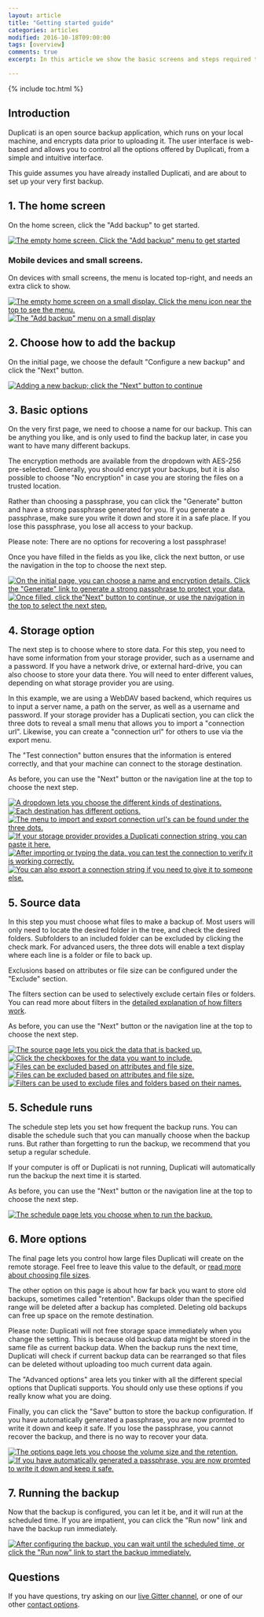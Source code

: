 ```yaml
---
layout: article
title: "Getting started guide"
categories: articles
modified: 2016-10-18T09:00:00
tags: [overview]
comments: true
excerpt: In this article we show the basic screens and steps required to set up a backup, and explain some of the options.

---
```


{% include toc.html %}

## Introduction

Duplicati is an open source backup application, which runs on your local machine, and encrypts data prior to uploading it. The user interface is web-based and allows you to control all the options offered by Duplicati, from a simple and intuitive interface. 

This guide assumes you have already installed Duplicati, and are about to set up your very first backup.

## 1. The home screen

On the home screen, click the &quot;Add backup&quot; to get started.

<div class="lightgallery">
  <a href="../../images/quick-guide/home-empty.png" data-sub-html="The empty home screen. Click the &quot;Add backup&quot; menu to get started">
      <img src="../../images/quick-guide/home-empty-thumb.png" alt="The empty home screen. Click the &quot;Add backup&quot; menu to get started" />
  </a>
</div>

### Mobile devices and small screens.

On devices with small screens, the menu is located top-right, and needs an extra click to show.

<div class="lightgallery">
  <a href="../../images/quick-guide/small-home-no-menu.png" data-sub-html="The empty home screen on a small display. Click the menu icon near the top to see the menu.">
      <img src="../../images/quick-guide/small-home-no-menu-thumb.png" alt="The empty home screen on a small display. Click the menu icon near the top to see the menu." />
  </a>

  <a href="../../images/quick-guide/small-home-with-menu.png" data-sub-html="The &quot;Add backup&quot; menu on a small display">
      <img src="../../images/quick-guide/small-home-with-menu-thumb.png" alt="The &quot;Add backup&quot; menu on a small display" />
  </a>

</div>

## 2. Choose how to add the backup

On the initial page, we choose the default "Configure a new backup" and click the "Next" button.

<div class="lightgallery">
  <a href="../../images/quick-guide/page0.png" data-sub-html="Adding a new backup; click the &quot;Next&quot; button to continue">
      <img src="../../images/quick-guide/page0-thumb.png" alt="Adding a new backup; click the &quot;Next&quot; button to continue" />
  </a>
</div>

## 3. Basic options

On the very first page, we need to choose a name for our backup. This can be anything you like, and is only used to find the backup later, in case you want to have many different backups.

The encryption methods are available from the dropdown with AES-256 pre-selected. Generally, you should encrypt your backups, but it is also possible to choose "No encryption" in case you are storing the files on a trusted location.

Rather than choosing a passphrase, you can click the "Generate" button and have a strong passphrase generated for you. If you generate a passphrase, make sure you write it down and store it in a safe place. If you lose this passphrase, you lose all access to your backup. 

Please note: There are no options for recovering a lost passphrase!

Once you have filled in the fields as you like, click the next button, or use the navigation in the top to choose the next step.

<div class="lightgallery">
  <a href="../../images/quick-guide/page1-empty.png" data-sub-html="On the initial page, you can choose a name and encryption details. Click the &quot;Generate&quot; link to generate a strong passphrase to protect your data.">
      <img src="../../images/quick-guide/page1-empty-thumb.png" alt="On the initial page, you can choose a name and encryption details. Click the &quot;Generate&quot; link to generate a strong passphrase to protect your data." />
  </a>
  <a href="../../images/quick-guide/page1-filled.png" data-sub-html="Once filled, click the&quot;Next&quot; button to continue, or use the navigation in the top to select the next step.">
      <img src="../../images/quick-guide/page1-filled-thumb.png" alt="Once filled, click the&quot;Next&quot; button to continue, or use the navigation in the top to select the next step." />
  </a>
</div>

## 4. Storage option

The next step is to choose where to store data. For this step, you need to have some information from your storage provider, such as a username and a password. If you have a network drive, or external hard-drive, you can also choose to store your data there. You will need to enter different values, depending on what storage provider you are using.

In this example, we are using a WebDAV based backend, which requires us to input a server name, a path on the server, as well as a username and password. If your storage provider has a Duplicati section, you can click the three dots to reveal a small menu that allows you to import a "connection url". Likewise, you can create a "connection url" for others to use via the export menu.

The "Test connection" button ensures that the information is entered correctly, and that your machine can connect to the storage destination.

As before, you can use the "Next" button or the navigation line at the top to choose the next step.

<div class="lightgallery">
  <a href="../../images/quick-guide/page2-initial.png" data-sub-html="A dropdown lets you choose the different kinds of destinations.">
      <img src="../../images/quick-guide/page2-initial-thumb.png" alt="A dropdown lets you choose the different kinds of destinations." />
  </a>

  <a href="../../images/quick-guide/page2-empty.png" data-sub-html="Each destination has different options.">
      <img src="../../images/quick-guide/page2-empty-thumb.png" alt="Each destination has different options." />
  </a>

  <a href="../../images/quick-guide/page2-menu-open.png" data-sub-html="The menu to import and export connection url's can be found under the three dots.">
      <img src="../../images/quick-guide/page2-menu-open-thumb.png" alt="The menu to import and export connection url's can be found under the three dots." />
  </a>

  <a href="../../images/quick-guide/page2-import.png" data-sub-html="If your storage provider provides a Duplicati connection string, you can paste it here.">
      <img src="../../images/quick-guide/page2-import-thumb.png" alt="If your storage provider provides a Duplicati connection string, you can paste it here." />
  </a>

  <a href="../../images/quick-guide/page2-filled.png" data-sub-html="After importing or typing the data, you can test the connection to verify it is working correctly.">
      <img src="../../images/quick-guide/page2-filled-thumb.png" alt="After importing or typing the data, you can test the connection to verify it is working correctly." />
  </a>

  <a href="../../images/quick-guide/page2-export.png" data-sub-html="You can also export a connection string if you need to give it to someone else.">
      <img src="../../images/quick-guide/page2-export-thumb.png" alt="You can also export a connection string if you need to give it to someone else." />
  </a>

</div>

## 5. Source data

In this step you must choose what files to make a backup of. Most users will only need to locate the desired folder in the tree, and check the desired folders. Subfolders to an included folder can be excluded by clicking the check mark. For advanced users, the three dots will enable a text display where each line is a folder or file to back up.

Exclusions based on attributes or file size can be configured under the "Exclude" section.

The filters section can be used to selectively exclude certain files or folders. You can read more about filters in the [detailed explanation of how filters work](../Filters).

As before, you can use the "Next" button or the navigation line at the top to choose the next step.

<div class="lightgallery">
  <a href="../../images/quick-guide/page3-empty.png" data-sub-html="The source page lets you pick the data that is backed up.">
      <img src="../../images/quick-guide/page3-empty-thumb.png" alt="The source page lets you pick the data that is backed up." />
  </a>

  <a href="../../images/quick-guide/page3-filled.png" data-sub-html="Click the checkboxes for the data you want to include.">
      <img src="../../images/quick-guide/page3-filled-thumb.png" alt="Click the checkboxes for the data you want to include." />
  </a>  

  <a href="../../images/quick-guide/page3-exclude-options.png" data-sub-html="Files can be excluded based on attributes and file size.">
      <img src="../../images/quick-guide/page3-exclude-options-thumb.png" alt="Files can be excluded based on attributes and file size." />
  </a>  

  <a href="../../images/quick-guide/page3-exclude-options.png" data-sub-html="Files can be excluded based on attributes and file size.">
      <img src="../../images/quick-guide/page3-exclude-options-thumb.png" alt="Files can be excluded based on attributes and file size." />
  </a>  

  <a href="../../images/quick-guide/page3-filters.png" data-sub-html="Filters can be used to exclude files and folders based on their names.">
      <img src="../../images/quick-guide/page3-filters-thumb.png" alt="Filters can be used to exclude files and folders based on their names." />
  </a>  

</div>


## 5. Schedule runs

The schedule step lets you set how frequent the backup runs. You can disable the schedule such that you can manually choose when the backup runs. But rather than forgetting to run the backup, we recommend that you setup a regular schedule.

If your computer is off or Duplicati is not running, Duplicati will automatically run the backup the next time it is started.

As before, you can use the "Next" button or the navigation line at the top to choose the next step.

<div class="lightgallery">
  <a href="../../images/quick-guide/page4.png" data-sub-html="The schedule page lets you choose when to run the backup.">
      <img src="../../images/quick-guide/page4-thumb.png" alt="The schedule page lets you choose when to run the backup." />
  </a>
</div>

## 6. More options

The final page lets you control how large files Duplicati will create on the remote storage. Feel free to leave this value to the default, or [read more about choosing file sizes](../Choosing-Sizes).

The other option on this page is about how far back you want to store old backups, sometimes called "retention". Backups older than the specified range will be deleted after a backup has completed. Deleting old backups can free up space on the remote destination. 

Please note: Duplicati will not free storage space immediately when you change the setting. This is because old backup data might be stored in the same file as current backup data. When the backup runs the next time, Duplicati will check if current backup data can be rearranged so that files can be deleted without uploading too much current data again.  

The "Advanced options" area lets you tinker with all the different special options that Duplicati supports. You should only use these options if you really know what you are doing.

Finally, you can click the "Save" button to store the backup configuration. If you have automatically generated a passphrase, you are now promted to write it down and keep it safe. If you lose the passphrase, you cannot recover the backup, and there is no way to recover your data.

<div class="lightgallery">
  <a href="../../images/quick-guide/page5.png" data-sub-html="The options page lets you choose the volume size and the retention.">
      <img src="../../images/quick-guide/page5-thumb.png" alt="The options page lets you choose the volume size and the retention." />
  </a>

  <a href="../../images/quick-guide/confirm-generated-passphrase.png" data-sub-html="If you have automatically generated a passphrase, you are now promted to write it down and keep it safe.">
      <img src="../../images/quick-guide/confirm-generated-passphrase-thumb.png" alt="If you have automatically generated a passphrase, you are now promted to write it down and keep it safe." />
  </a>
</div>

## 7. Running the backup

Now that the backup is configured, you can let it be, and it will run at the scheduled time. If you are impatient, you can click the "Run now" link and have the backup run immediately.

<div class="lightgallery">
  <a href="../../images/quick-guide/backup-configured.png" data-sub-html="After configuring the backup, you can wait until the scheduled time, or click the &quot;Run now&quot; link to start the backup immediately.">
      <img src="../../images/quick-guide/backup-configured-thumb.png" alt="After configuring the backup, you can wait until the scheduled time, or click the &quot;Run now&quot; link to start the backup immediately." />
  </a>
</div>


## Questions

If you have questions, try asking on our [live Gitter channel](https://gitter.im/duplicati/Lobby), or one of our other [contact options](../../getintouch).

